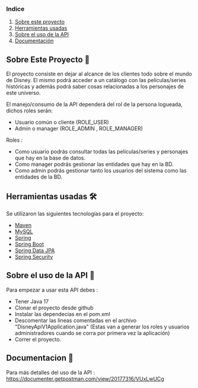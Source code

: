 ### Indice
1. [Sobre este proyecto](#sobre-el-proyecto-)
2. [Herramientas usadas](#construido-con-%EF%B8%8F)
3. [Sobre el uso de la API](#comenzando-)
4. [Documentación](#documentacion)


## Sobre Este Proyecto 📖

El proyecto consiste en dejar al alcance de los clientes todo sobre el mundo de Disney.
El mismo podrá acceder a un catálogo con las películas/series históricas y además podrá
saber cosas relacionadas a los personajes de este universo.

El manejo/consumo de la API dependerá del rol de la persona logueada, dichos roles serán:

* Usuario común o cliente  (ROLE_USER)
* Admin o manager (ROLE_ADMIN , ROLE_MANAGER)

Roles :
- Como usuario podrás consultar todas las películas/series y personajes que hay en la base de datos.
- Como manager podrás gestionar las entidades que hay en la BD.
- Como admin podrás gestionar tanto los usuarios del sistema como las entidades de la BD.

## Herramientas usadas 🛠️

Se utilizaron las siguientes tecnologías para el proyecto:

* [Maven](https://maven.apache.org/)
* [MySQL](https://www.mysql.com/)
* [Spring](https://spring.io/)
* [Spring Boot](https://spring.io/projects/spring-boot)
* [Spring Data JPA](https://spring.io/projects/spring-data-jpa)
* [Spring Security](https://spring.io/projects/spring-security)


## Sobre el uso de la API 🚀

Para empezar a usar esta API  debes :

* Tener Java 17
* Clonar el proyecto desde github
* Instalar las dependecias en el pom.xml
* Descomentar las lineas comentadas en el archivo "DisneyApiV1Application.java" (Estas van a generar los roles y usuarios administradores cuando se corra por primera vez la aplicación)
* Correr el proyecto.

## Documentacion :pushpin:

Para más detalles del uso de la API :
https://documenter.getpostman.com/view/20177316/VUxLwUCg
